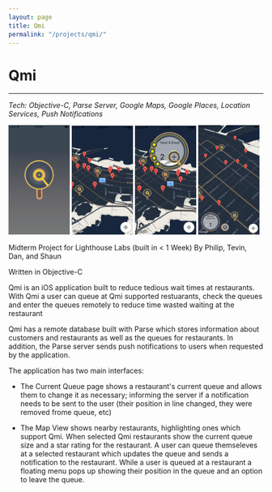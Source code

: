 ```yaml
---
layout: page
title: Qmi
permalink: "/projects/qmi/"
---  
```

# Qmi <a href="https://github.com/shauntc/FriendEconomy"><span class="icon-github socials"></span></a>
---
*Tech: Objective-C, Parse Server, Google Maps, Google Places, Location Services, Push Notifications*
<div>
	<img style="max-width: 24%;" src="/images/qmi/qmi-0.png" alt="Qmi">
	<img style="max-width: 24%;" src="/images/qmi/qmi-1.png" alt="Qmi"> 
	<img style="max-width: 24%;" src="/images/qmi/qmi-2.png" alt="Qmi">
	<img style="max-width: 24%;" src="/images/qmi/qmi-3.png" alt="Qmi"> 
</div>

Midterm Project for Lighthouse Labs (built in < 1 Week)
By Philip, Tevin, Dan, and Shaun

Written in Objective-C

Qmi is an iOS application built to reduce tedious wait times at restaurants.
With Qmi a user can queue at Qmi supported restuarants, check the queues and enter the queues remotely to reduce time wasted waiting at the restaurant

Qmi has a remote database built with Parse which stores information about customers and restaurants as well as the queues for restaurants. In addition, the Parse server sends push notifications to users when requested by the application.


The application has two main interfaces:

- The Current Queue page shows a restaurant's current queue and allows them to change it as necessary; informing the server if a notification needs to be sent to the user (their position in line changed, they were removed frome queue, etc)

- The Map View shows nearby restaurants, highlighting ones which support Qmi. When selected Qmi restaurants show the current queue size and a star rating for the restaurant. A user can queue themseleves at a selected restaurant which updates the queue and sends a notification to the restaurant. While a user is queued at a restaurant a floating menu pops up showing their position in the queue and an option to leave the queue.